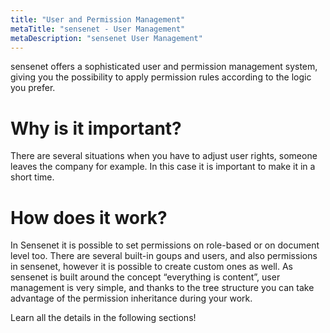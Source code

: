 ```yaml
---
title: "User and Permission Management"
metaTitle: "sensenet - User Management"
metaDescription: "sensenet User Management"
---
```


sensenet offers a sophisticated user and permission management system, giving you the possibility to apply permission rules according to the logic you prefer.

# Why is it important?
There are several situations when you have to adjust user rights, someone leaves the company for example. In this case it is important to make it in a short time. 

# How does it work?
In Sensenet it is possible to set permissions on role-based or on document level too. There are several built-in goups and users, and also permissions in sensenet, however it is possible to create custom ones as well.
As sensenet is built around the concept “everything is content”, user management is very simple, and thanks to the tree structure you can take advantage of the permission inheritance during your work.

Learn all the details in the following sections!
